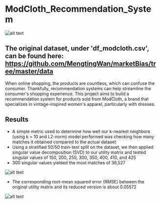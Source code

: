 # ModCloth_Recommendation_System
![alt text](https://platform.vox.com/wp-content/uploads/sites/2/chorus/uploads/chorus_asset/file/8177601/Screen_Shot_2017_03_15_at_4.24.53_PM.png?quality=90&strip=all&crop=0,2.844141069397,100,94.311717861206/to/img.png)

## The original dataset, under 'df_modcloth.csv', can be found here: https://github.com/MengtingWan/marketBias/tree/master/data

When online shopping, the products are countless, which can confuse the consumer. Thankfully, recommendation systems can help streamline the consumer's shopping experience. This project aims to build a recommendation system for products sold from ModCloth, a brand that specializes in vintage-inspired women's apparel, particularly with dresses. 

## Results
- A simple metric used to determine how well our k-nearest neighbors (using k = 10 and L2-norm) model performed was checking how many matches it obtained compared to the actual dataset
- Using a stratified 50/50 train-test split on the dataset, we then applied singular value decomposition (SVD) to our utility matrix and tested singular values of 150, 200, 250, 300, 350, 400, 410, and 425
- 300 singular values yielded the most matches of 36,527
  
![alt text](https://i.gyazo.com/a2111cdb5be45db4e5f87a8ca1cb536b.png)

- The corresponding root-mean squared error (RMSE) between the original utility matrix and its reduced version is about 0.05572

![alt text](https://i.gyazo.com/a05d24d1060f1803eadc6d57c44e402a.png)

